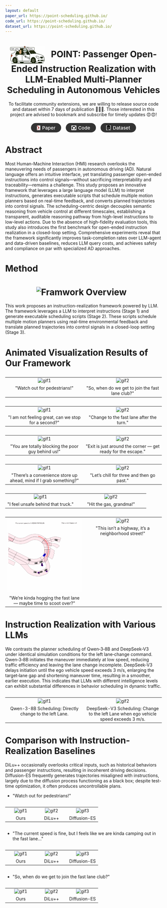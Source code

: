 ```yaml
---
layout: default
paper_url: https://point-scheduling.github.io/
code_url: https://point-scheduling.github.io/
dataset_url: https://point-scheduling.github.io/
---
```


<style>
/* 隐藏 header 区域里指向主页的那条站点标题链接 */
header a[href="/"], /* 如果是根目录链接 */
header .site-title, /* 如果有 site-title 之类的 class */
.navbar-brand       /* 或者 bootstrap 里叫 navbar‑brand 的 */
{
  display: none !important;
}
</style>

<style>
.pill-bar{
  text-align:center;
  margin: 1.2rem 0 2rem;
}
.pill-bar a{
  display:inline-flex;
  align-items:center;
  gap:.4em;
  padding:.45rem 1.15rem;
  margin:0 .35rem;
  background:#333;
  color:#fff !important;
  border-radius:9999px;
  font-weight:500;
  text-decoration:none;
  font-size:0.95rem;
  line-height:1;
  transition:background .15s;
}
.pill-bar a:hover{ background:#555; }
.pill-bar img, .pill-bar i{
  height:1em;
  width:auto;
}

/* 1) 隐藏指向首页的第一个裸链接 */
body > a[href="/"],
body > a[href="{{ "/" | relative_url }}"],
body > a[href^="https://anonymous-ai97.github.io"]{
  display:none !important;
}

/* 保险：如果上面仍不中，就用这个“兜底” */
body > a:first-of-type{
  display:none !important;
}
</style>





<h1 align="center"><img src="/assets/Icon.png" alt="Paper Icon" style="height:2em; vertical-align:middle; margin-right:0.5em;"> POINT: Passenger Open-Ended Instruction Realization with LLM-Enabled Multi-Planner Scheduling in Autonomous Vehicles</h1>
<p align="center"> To facilitate community extensions, we are willing to release source code and dataset within 7 days of publication 🥰🥰🥰. Those interested in this project are advised to bookmark and subscribe for timely updates 😍😍! </p>


<div class="pill-bar">
  <a href="{{ page.paper_url }}"><img src="/assets/arxiv_icon.svg" alt=""> Paper</a>
  <a href="{{ page.code_url }}"><img src="/assets/github_icon.svg" alt=""> Code</a>
  <a href="{{ page.arxiv_url }}"><img src="/assets/dataset_icon.png" alt=""> Dataset</a>
</div>



# Abstract
Most Human-Machine Interaction (HMI) research overlooks the maneuvering needs of passengers in autonomous driving (AD). Natural language offers an intuitive interface, yet translating passenger open-ended instructions into control signals—without sacrificing interpretability and traceability—remains a challenge. This study proposes an innovative framework that leverages a large language model (LLM) to interpret instructions, generates executable scripts that schedule multiple motion planners based on real-time feedback, and converts planned trajectories into control signals. The scheduling-centric design decouples semantic reasoning from vehicle control at different timescales, establishing a transparent, auditable reasoning pathway from high-level instructions to low-level actions. Due to the absence of high-fidelity evaluation tools, this study also introduces the first benchmark for open-ended instruction realization in a closed-loop setting. Comprehensive experiments reveal that the framework significantly improves task-completion rates over LLM-agent and data-driven baselines, reduces LLM query costs, and achieves safety and compliance on par with specialized AD approaches.




# Method
<h1 align="center"><img src="/assets/Overview.png" alt="Framwork Overview" style="height:15em; vertical-align:middle; margin-right:0.5em;"></h1>

This work proposes an instruction-realization framework powered by LLM. The framework leverages a LLM to interpret instructions (Stage 1) and generate executable scheduling scripts (Stage 2). These scripts schedule multiple motion planners using real-time environmental feedback and translate planned trajectories into control signals in a closed-loop setting (Stage 3).







# Animated Visualization Results of Our Framework
<table style="width:100%; border:none; margin:2em 0;">
  <tr>
    <td style="text-align:center; vertical-align:top; width:50%;">
      <img src="/assets/Left_Lane_Change_1.gif" alt="gif1" style="max-width:100%; height:auto;">
      <figcaption style="margin-top:0.5em;">"Watch out for pedestrians!"</figcaption>
    </td>
    <td style="text-align:center; vertical-align:top; width:50%;">
      <img src="/assets/Left_Lane_Change_2.gif" alt="gif2" style="max-width:100%; height:auto;">
      <figcaption style="margin-top:0.5em;">"So, when do we get to join the fast lane club?"</figcaption>
    </td>
  </tr>
</table>


<table style="width:100%; border:none; margin:2em 0;">
  <tr>
    <td style="text-align:center; vertical-align:top; width:50%;">
      <img src="/assets/Pull_Over_2.gif" alt="gif1" style="max-width:100%; height:auto;">
      <figcaption style="margin-top:0.5em;">"I am not feeling great, can we stop for a second?"</figcaption>
    </td>
    <td style="text-align:center; vertical-align:top; width:50%;">
      <img src="/assets/Compositional_1.gif" alt="gif2" style="max-width:100%; height:auto;">
      <figcaption style="margin-top:0.5em;">"Change to the fast lane after the turn."</figcaption>
    </td>
  </tr>
</table>



<table style="width:100%; border:none; margin:2em 0;">
  <tr>
    <td style="text-align:center; vertical-align:top; width:50%;">
      <img src="/assets/Right_Lane_Change_1.gif" alt="gif1" style="max-width:100%; height:auto;">
      <figcaption style="margin-top:0.5em;">"You are totally blocking the poor guy behind us!"</figcaption>
    </td>
    <td style="text-align:center; vertical-align:top; width:50%;">
      <img src="/assets/Right_Lane_Change_2.gif" alt="gif2" style="max-width:100%; height:auto;">
      <figcaption style="margin-top:0.5em;">"Exit is just around the corner — get ready for the escape."</figcaption>
    </td>
  </tr>
</table>




<table style="width:100%; border:none; margin:2em 0;">
  <tr>
    <td style="text-align:center; vertical-align:top; width:50%;">
      <img src="/assets/Pull_Over_3.gif" alt="gif1" style="max-width:100%; height:auto;">
      <figcaption style="margin-top:0.5em;">"There’s a convenience store up ahead, mind if I grab something?"</figcaption>
    </td>
    <td style="text-align:center; vertical-align:top; width:50%;">
      <img src="/assets/Compositional_2.gif" alt="gif2" style="max-width:100%; height:auto;">
      <figcaption style="margin-top:0.5em;">"Let’s chill for three and then go past."</figcaption>
    </td>
  </tr>
</table>





<table style="width:100%; border:none; margin:2em 0;">
  <tr>
    <td style="text-align:center; vertical-align:top; width:50%;">
      <img src="/assets/Left_Lane_Change_4.gif" alt="gif1" style="max-width:100%; height:auto;">
      <figcaption style="margin-top:0.5em;">"I feel unsafe behind that truck."</figcaption>
    </td>
    <td style="text-align:center; vertical-align:top; width:50%;">
      <img src="/assets/Acceleration_1.gif" alt="gif2" style="max-width:100%; height:auto;">
      <figcaption style="margin-top:0.5em;">"Hit the gas, grandma!"</figcaption>
    </td>
  </tr>
</table>


<table style="width:100%; border:none; margin:2em 0;">
  <tr>
    <td style="text-align:center; vertical-align:top; width:50%;">
      <img src="/assets/Left_Lane_Change_5.gif" alt="gif1" style="max-width:100%; height:auto;">
      <figcaption style="margin-top:0.5em;">"We’re kinda hogging the fast lane — maybe time to scoot over?"</figcaption>
    </td>
    <td style="text-align:center; vertical-align:top; width:50%;">
      <img src="/assets/Deceleration.gif" alt="gif2" style="max-width:100%; height:auto;">
      <figcaption style="margin-top:0.5em;">"This isn’t a highway, it’s a neighborhood street!"</figcaption>
    </td>
  </tr>
</table>










# Instruction Realization with Various LLMs

We contrasts the planner scheduling of Qwen‑3‑8B and DeepSeek‑V3 under identical simulation conditions for the left lane‑change command. Qwen‑3‑8B initiates the maneuver immediately at low speed, reducing traffic efficiency and leaving the lane change incomplete. DeepSeek‑V3 delays initiation until the ego vehicle speed exceeds 3 m/s, enlarging the target‑lane gap and shortening maneuver time, resulting in a smoother, earlier execution. This indicates that LLMs with different intelligence levels can exhibit substantial differences in behavior scheduling in dynamic traffic.

<table style="width:100%; border:none; margin:2em 0;">
  <tr>
    <td style="text-align:center; vertical-align:top; width:50%;">
      <img src="/assets/SLM_1.gif" alt="gif1" style="max-width:100%; height:auto;">
      <figcaption style="margin-top:0.5em;">Qwen-3-8B Scheduling: Directly change to the left Lane.</figcaption>
    </td>
    <td style="text-align:center; vertical-align:top; width:50%;">
      <img src="/assets/LLM_1.gif" alt="gif2" style="max-width:100%; height:auto;">
      <figcaption style="margin-top:0.5em;">DeepSeek-V3 Scheduling: Change to the left Lane when ego vehicle speed exceeds 3 m/s.</figcaption>
    </td>
  </tr>
</table>





# Comparison with Instruction-Realization Baselines
DiLu++ occasionally overlooks critical inputs, such as historical behaviors and passenger instructions, resulting in incoherent driving decisions. Diffusion-ES frequently generates trajectories misaligned with instructions, largely due to the diffusion process functioning as a black box; despite test-time optimization, it often produces uncontrollable plans.

- "Watch out for pedestrians!"
<table style="width:100%; border:none; margin:2em 0;">
  <tr>
    <td style="text-align:center; vertical-align:top; width:33.33%;">
      <img src="/assets/ChiTu.gif" alt="gif1" style="max-width:100%; height:auto;">
      <figcaption style="margin-top:0.5em;">Ours</figcaption>
    </td>
    <td style="text-align:center; vertical-align:top; width:33.33%;">
      <img src="/assets/DiLu++.gif" alt="gif2" style="max-width:100%; height:auto;">
      <figcaption style="margin-top:0.5em;">DiLu++</figcaption>
    </td>
    <td style="text-align:center; vertical-align:top; width:33.33%;">
      <img src="/assets/DiffusiomES.gif" alt="gif3" style="max-width:100%; height:auto;">
      <figcaption style="margin-top:0.5em;">Diffusion-ES</figcaption>
    </td>
  </tr>
</table>



- "The current speed is fine, but I feels like we are kinda camping out in the fast lane..."
  
<table style="width:100%; border:none; margin:2em 0;">
  <tr>
    <td style="text-align:center; vertical-align:top; width:33.33%;">
      <img src="/assets/ChiTu_2.gif" alt="gif1" style="max-width:100%; height:auto;">
      <figcaption style="margin-top:0.5em;">Ours</figcaption>
    </td>
    <td style="text-align:center; vertical-align:top; width:33.33%;">
      <img src="/assets/DiLu++_2.gif" alt="gif2" style="max-width:100%; height:auto;">
      <figcaption style="margin-top:0.5em;">DiLu++</figcaption>
    </td>
    <td style="text-align:center; vertical-align:top; width:33.33%;">
      <img src="/assets/DiffusionES_2.gif" alt="gif3" style="max-width:100%; height:auto;">
      <figcaption style="margin-top:0.5em;">Diffusion-ES</figcaption>
    </td>
  </tr>
</table>


- "So, when do we get to join the fast lane club?"
  
<table style="width:100%; border:none; margin:2em 0;">
  <tr>
    <td style="text-align:center; vertical-align:top; width:33.33%;">
      <img src="/assets/ChiTu_3.gif" alt="gif1" style="max-width:100%; height:auto;">
      <figcaption style="margin-top:0.5em;">Ours</figcaption>
    </td>
    <td style="text-align:center; vertical-align:top; width:33.33%;">
      <img src="/assets/DiLu++_3.gif" alt="gif2" style="max-width:100%; height:auto;">
      <figcaption style="margin-top:0.5em;">DiLu++</figcaption>
    </td>
    <td style="text-align:center; vertical-align:top; width:33.33%;">
      <img src="/assets/DiffusionES_3.gif" alt="gif3" style="max-width:100%; height:auto;">
      <figcaption style="margin-top:0.5em;">Diffusion-ES</figcaption>
    </td>
  </tr>
</table>

